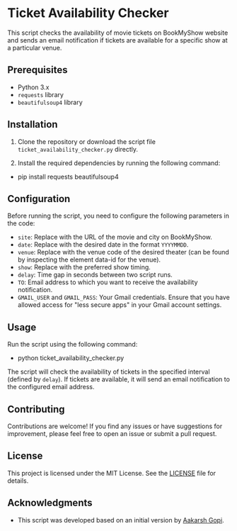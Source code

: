 # Ticket Availability Checker

This script checks the availability of movie tickets on BookMyShow website and sends an email notification if tickets are available for a specific show at a particular venue.

## Prerequisites

- Python 3.x
- `requests` library
- `beautifulsoup4` library

## Installation

1. Clone the repository or download the script file `ticket_availability_checker.py` directly.

2. Install the required dependencies by running the following command:

- pip install requests beautifulsoup4


## Configuration

Before running the script, you need to configure the following parameters in the code:

- `site`: Replace with the URL of the movie and city on BookMyShow.
- `date`: Replace with the desired date in the format `YYYYMMDD`.
- `venue`: Replace with the venue code of the desired theater (can be found by inspecting the element data-id for the venue).
- `show`: Replace with the preferred show timing.
- `delay`: Time gap in seconds between two script runs.
- `TO`: Email address to which you want to receive the availability notification.
- `GMAIL_USER` and `GMAIL_PASS`: Your Gmail credentials. Ensure that you have allowed access for "less secure apps" in your Gmail account settings.

## Usage

Run the script using the following command:

- python ticket_availability_checker.py


The script will check the availability of tickets in the specified interval (defined by `delay`). If tickets are available, it will send an email notification to the configured email address.

## Contributing

Contributions are welcome! If you find any issues or have suggestions for improvement, please feel free to open an issue or submit a pull request.

## License

This project is licensed under the MIT License. See the [LICENSE](LICENSE) file for details.

## Acknowledgments

- This script was developed based on an initial version by [Aakarsh Gopi](https://github.com/aakarshg).
